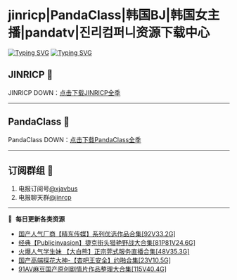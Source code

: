 # jinricp|PandaClass|韩国BJ|韩国女主播|pandatv|진리컴퍼니资源下载中心   
[![Typing SVG](https://readme-typing-svg.herokuapp.com?font=Fira+Code&pause=1000&center=true&vCenter=true&random=true&width=435&lines=所有链接都需要翻墙访问)](https://jinri-cp.neocities.org/free.html)
[![Typing SVG](https://readme-typing-svg.herokuapp.com?font=Fira+Code&pause=1000&center=true&vCenter=true&random=true&width=435&lines=点击进入福利资源下载中心)](https://pandaclass.neocities.org/)
## JINRICP 👋   
JINRICP DOWN：[点击下载JINRICP全季](https://mypikpak.com/s/VODz7HXQoqcX0UrvaXfDtFoPo1)
****
## PandaClass 💯   
PandaClass DOWN：[点击下载PandaClass全季](https://mypikpak.com/s/VOKOTZkoEnkyvCnELVSquM97o1)   
****
## 订阅群组 🔞
1. 电报订阅号[@xjavbus](https://t.me/xjavbus)
2. 电报聊天群[@jinrcp](https://t.me/jinrcp)
**** 
📕 &nbsp;**每日更新各类资源**
<!-- BLOG-POST-LIST:START -->
- [国产人气厂商【精东传媒】系列优选作品合集[92V33.2G]](https://fuli.rulel.com/473.html)
- [经典【Publicinvasion】捷克街头猎艳野战大合集[81P81V24.6G]](https://fuli.rulel.com/472.html)
- [火爆人气学生妹 【大白熊】正宗莞式服务直播合集[48V35.3G]](https://fuli.rulel.com/471.html)
- [国产高端探花大神-【杏吧王安全】约啪合集[23V10.5G]](https://fuli.rulel.com/470.html)
- [91AV麻豆国产原创剧情片作品整理大合集[115V40.4G]](https://fuli.rulel.com/469.html)
<!-- BLOG-POST-LIST:END -->
